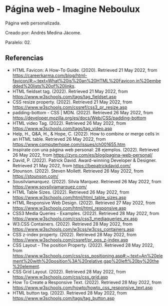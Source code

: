 # Página web - Imagine Neboulux

Página web personalizada.

Creado por: Andrés Medina Jácome.

Paralelo: 02.

## Referencias
* HTML Favicon: A How-To Guide. (2020). Retrieved 21 May 2022, from https://careerkarma.com/blog/html-favicon/#:~:text=What%20is%20an%20HTML%20Favicon,in%20embedded%20lists%20of%20links.
* HTML fieldset tag. (2022). Retrieved 21 May 2022, from https://www.w3schools.com/tags/tag_fieldset.asp
* CSS resize property. (2022). Retrieved 21 May 2022, from https://www.w3schools.com/cssref/css3_pr_resize.asp
* padding-bottom - CSS | MDN. (2022). Retrieved 26 May 2022, from https://developer.mozilla.org/es/docs/Web/CSS/padding-bottom
* HTML video Tag. (2022). Retrieved 26 May 2022, from https://www.w3schools.com/tags/tag_video.asp
* Help, H., Q&amp;A, H., & Hope, C. (2022). How to combine or merge cells in an HTML table. Retrieved 26 May 2022, from https://www.computerhope.com/issues/ch001655.htm
* Inspírate con una página web personal: 28 ejemplos. (2022). Retrieved 26 May 2022, from https://zyro.com/es/blog/pagina-web-personal/
* David, P. (2022). Patrick David. Award-winning Developer & Designer. Retrieved 21 May 2022, from https://bepatrickdavid.com/
* Stounson. (2022). Steven Mollett. Retrieved 26 May 2022, from https://stounson.com/
* Sousilviamarquez. (2022). Silvia Marquez. Retrieved 26 May 2022, from https://www.soysilviamarquez.com/
* HTML Table Sizes. (2022). Retrieved 26 May 2022, from https://www.w3schools.com/html/html_table_sizes.asp
* HTML Responsive Web Design. (2022). Retrieved 27 May 2022, from https://www.w3schools.com/html/html_responsive.asp
* CSS3 Media Queries - Examples. (2022). Retrieved 28 May 2022, from https://www.w3schools.com/css/css3_mediaqueries_ex.asp
* W3.CSS Containers. (2022). Retrieved 28 May 2022, from https://www.w3schools.com/w3css/w3css_containers.asp
* CSS z-index property. (2022). Retrieved 28 May 2022, from https://www.w3schools.com/cssref/pr_pos_z-index.asp
* CSS Layout - The position Property. (2022). Retrieved 28 May 2022, from https://www.w3schools.com/css/css_positioning.asp#:~:text=An%20element%20with%20position%3A%20relative,gap%20left%20by%20the%20element.
* CSS Grid Layout. (2022). Retrieved 28 May 2022, from https://www.w3schools.com/css/css_grid.asp
* How To Create a Responsive Text. (2022). Retrieved 28 May 2022, from https://www.w3schools.com/howto/howto_css_responsive_text.asp
* HTML button tag. (2022). Retrieved 28 May 2022, from https://www.w3schools.com/tags/tag_button.asp